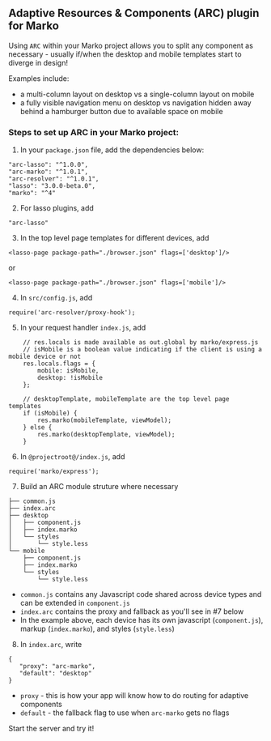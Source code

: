 ## Adaptive Resources & Components (ARC) plugin for Marko

Using `ARC` within your Marko project allows you to split any component as necessary - usually if/when the desktop and mobile templates start to diverge in design! 

Examples include: 
- a multi-column layout on desktop vs a single-column layout on mobile
- a fully visible navigation menu on desktop vs navigation hidden away behind a hamburger button due to available space on mobile

### Steps to set up ARC in your Marko project:

1.  In your `package.json` file, add the dependencies below:

```
"arc-lasso": "^1.0.0",
"arc-marko": "^1.0.1",
"arc-resolver": "^1.0.1",
"lasso": "3.0.0-beta.0",
"marko": "^4"
```

2. For lasso plugins, add 
```
"arc-lasso"
```

3. In the top level page templates for different devices, add
```
<lasso-page package-path="./browser.json" flags=['desktop']/>
```
or
```
<lasso-page package-path="./browser.json" flags=['mobile']/>
```


4. In `src/config.js`, add 
```
require('arc-resolver/proxy-hook');
```

5. In your request handler `index.js`, add
```
    // res.locals is made available as out.global by marko/express.js
    // isMobile is a boolean value indicating if the client is using a mobile device or not
    res.locals.flags = {
        mobile: isMobile,
        desktop: !isMobile
    };

    // desktopTemplate, mobileTemplate are the top level page templates
    if (isMobile) {
        res.marko(mobileTemplate, viewModel);
    } else {
        res.marko(desktopTemplate, viewModel);
    }

```

6. In `@projectroot@/index.js`, add
```
require('marko/express');
```

7. Build an ARC module struture where necessary 
```
├── common.js
├── index.arc
├── desktop
│   ├── component.js
│   ├── index.marko
│   └── styles
│       └── style.less
└── mobile
    ├── component.js
    ├── index.marko
    └── styles
        └── style.less
```
- `common.js` contains any Javascript code shared across device types and can be extended in `component.js`
- `index.arc` contains the proxy and fallback as you'll see in #7 below
- In the example above, each device has its own javascript (`component.js`), markup (`index.marko`), and styles (`style.less`)

8. In `index.arc`, write
```
{
   "proxy": "arc-marko",
   "default": "desktop"
}
```
- `proxy` - this is how your app will know how to do routing for adaptive components
- `default` - the fallback flag to use when `arc-marko` gets no flags

Start the server and try it!
